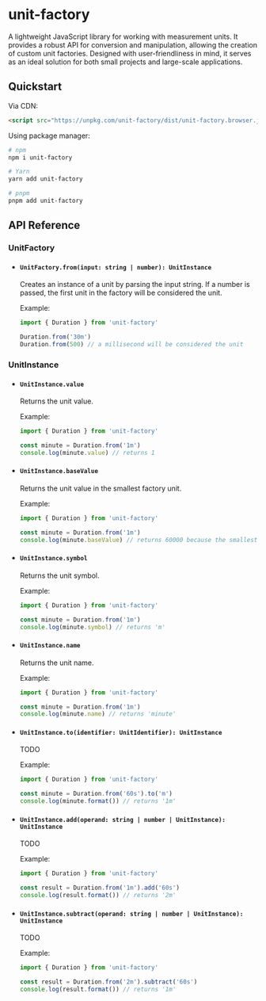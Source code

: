 # unit-factory
A lightweight JavaScript library for working with measurement units. It provides a robust API for conversion and manipulation, allowing the creation of custom unit factories. Designed with user-friendliness in mind, it serves as an ideal solution for both small projects and large-scale applications.

## Quickstart

Via CDN:
```html
<script src="https://unpkg.com/unit-factory/dist/unit-factory.browser.js"></script>
```

Using package manager:
```bash
# npm
npm i unit-factory

# Yarn
yarn add unit-factory

# pnpm
pnpm add unit-factory
```

## API Reference

### UnitFactory

- #### `UnitFactory.from(input: string | number): UnitInstance`
  
  Creates an instance of a unit by parsing the input string. If a number is passed, the first unit in the factory will be considered the unit.

  Example:

  ```typescript
  import { Duration } from 'unit-factory'

  Duration.from('30m')
  Duration.from(500) // a millisecond will be considered the unit
  ```

### UnitInstance

- #### `UnitInstance.value`

  Returns the unit value.

  Example:

  ```typescript
  import { Duration } from 'unit-factory'

  const minute = Duration.from('1m')
  console.log(minute.value) // returns 1
  ```

- #### `UnitInstance.baseValue`

  Returns the unit value in the smallest factory unit.

  Example:

  ```typescript
  import { Duration } from 'unit-factory'

  const minute = Duration.from('1m')
  console.log(minute.baseValue) // returns 60000 because the smallest unit in this factory is a millisecond
  ```

- #### `UnitInstance.symbol`

  Returns the unit symbol.

  Example:

  ```typescript
  import { Duration } from 'unit-factory'

  const minute = Duration.from('1m')
  console.log(minute.symbol) // returns 'm'
  ```

- #### `UnitInstance.name`

  Returns the unit name.

  Example:

  ```typescript
  import { Duration } from 'unit-factory'

  const minute = Duration.from('1m')
  console.log(minute.name) // returns 'minute'
  ```

- #### `UnitInstance.to(identifier: UnitIdentifier): UnitInstance`

  TODO

  Example:

  ```typescript
  import { Duration } from 'unit-factory'

  const minute = Duration.from('60s').to('m')
  console.log(minute.format()) // returns '1m'
  ```

- #### `UnitInstance.add(operand: string | number | UnitInstance): UnitInstance`

  TODO

  Example:

  ```typescript
  import { Duration } from 'unit-factory'

  const result = Duration.from('1m').add('60s')
  console.log(result.format()) // returns '2m'
  ```

- #### `UnitInstance.subtract(operand: string | number | UnitInstance): UnitInstance`

  TODO

  Example:

  ```typescript
  import { Duration } from 'unit-factory'

  const result = Duration.from('2m').subtract('60s')
  console.log(result.format()) // returns '1m'
  ```
